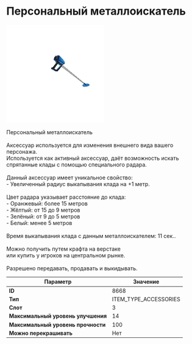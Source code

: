 # Персональный металлоискатель

![Item Image](../img/8668.webp?raw=true)

Персональный металлоискатель<br><br>Аксессуар используется для изменения внешнего вида вашего персонажа.<br>Используется как активный аксессуар, даёт возможность искать<br>спрятанные клады с помощью специального радара.<br><br>Данный аксессуар имеет уникальное свойство:<br>- Увеличенный радиус выкапывания клада на +1 метр.<br><br>Цвет радара указывает расстояние до клада:<br>- Оранжевый: более 15 метров<br>- Жёлтый: от 15 до 9 метров<br>- Зелёный: от 9 до 5 метров<br>- Белый: менее 5 метров<br><br>Время выкапывания клада с данным металлоискателем: 11 сек..<br><br>Можно получить путем крафта на верстаке<br>или купить у игроков на центральном рынке.<br><br>Разрешено передавать, продавать и выкидывать.


| Параметр | Значение |
|----------|----------|
| **ID** | 8668 |
| **Тип** | ITEM_TYPE_ACCESSORIES |
| **Слот** | 3 |
| **Максимальный уровень улучшения** | 14 |
| **Максимальный уровень прочности** | 100 |
| **Можно перекрашивать** | Нет |

